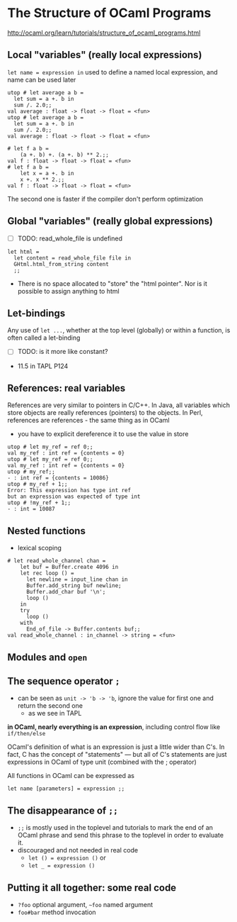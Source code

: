 # The Structure of OCaml Programs

http://ocaml.org/learn/tutorials/structure_of_ocaml_programs.html

## Local "variables" (really local expressions)

`let name = expression in` used to define a named local expression,
and name can be used later

````
utop # let average a b =
  let sum = a +. b in
  sum /. 2.0;;
val average : float -> float -> float = <fun>   
utop # let average a b =
  let sum = a +. b in
  sum /. 2.0;;
val average : float -> float -> float = <fun>   
````

````
# let f a b =
    (a +. b) +. (a +. b) ** 2.;;
val f : float -> float -> float = <fun>
# let f a b =
    let x = a +. b in
    x +. x ** 2.;;
val f : float -> float -> float = <fun>
````

The second one is faster if the compiler don't perform optimization

## Global "variables" (really global expressions)

- [ ] TODO: read_whole_file is undefined

````
let html =
  let content = read_whole_file file in
  GHtml.html_from_string content
  ;;
````

- There is no space allocated to "store" the "html pointer". Nor is it possible to assign anything to html

## Let-bindings

Any use of `let ...`, whether at the top level (globally) or within a function, is often called a let-binding

- [ ] TODO: is it more like constant?
- 11.5 in TAPL P124

## References: real variables

 References are very similar to pointers in C/C++. In Java, all variables which store objects are really references (pointers) to the objects. In Perl, references are references - the same thing as in OCaml

- you have to explicit dereference it to use the value in store

````
utop # let my_ref = ref 0;;
val my_ref : int ref = {contents = 0}     
utop # let my_ref = ref 0;;
val my_ref : int ref = {contents = 0}   
utop # my_ref;;
- : int ref = {contents = 10086}   
utop # my_ref + 1;;
Error: This expression has type int ref                                                                                                              but an expression was expected of type int   
utop # !my_ref + 1;;
- : int = 10087   
````  

## Nested functions

- lexical scoping

````
# let read_whole_channel chan =
    let buf = Buffer.create 4096 in
    let rec loop () =
      let newline = input_line chan in
      Buffer.add_string buf newline;
      Buffer.add_char buf '\n';
      loop ()
    in
    try
      loop ()
    with
      End_of_file -> Buffer.contents buf;;
val read_whole_channel : in_channel -> string = <fun>
````

## Modules and `open`

## The sequence operator `;`

- can be seen as `unit -> 'b -> 'b`, ignore the value for first one and return the second one
  - as we see in TAPL

**in OCaml, nearly everything is an expression**, including control flow like `if/then/else`

OCaml's definition of what is an expression is just a little wider than C's.
In fact, C has the concept of "statements" — but all of C's statements are just expressions in OCaml of type unit (combined with the ; operator)

All functions in OCaml can be expressed as

````
let name [parameters] = expression ;;
````

## The disappearance of `;;`

- `;;` is mostly used in the toplevel and tutorials to mark the end of an OCaml phrase and send this phrase to the toplevel in order to evaluate it.
- discouraged and not needed in real code
  - `let () = expression ()` or
  - `let _ = expression ()`

## Putting it all together: some real code

- `?foo` optional argument, `~foo` named argument
- `foo#bar` method invocation
